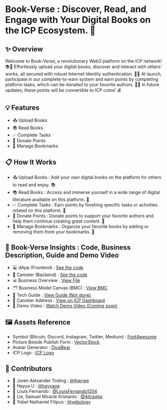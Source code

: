 # Book-Verse : Discover, Read, and Engage with Your Digital Books on the ICP Ecosystem. 🚀

## ✨ Overview
Welcome to Book-Verse, a revolutionary Web3 platform on the ICP network! 📚🚀 Effortlessly upload your digital books, discover and interact with others' works, all secured with robust Internet Identity authentication. 🌟📖 At launch, participate in our complete-to-earn system and earn points by completing platform tasks, which can be donated to your favorite authors. 🎉💖 In future updates, these points will be convertible to ICP coins! 💰

## 💡 Features
- 📤 Upload Books
- 📚 Read Books
- ✅ Complete Tasks
- 💸 Donate Points
- 🔖 Manage Bookmarks
  
## 📋 How It Works
- 📤 Upload Books : Add your own digital books on the platform for others to read and enjoy. 📚
- 📚 Read Books : Access and immerse yourself in a wide range of digital literature available on this platform. 🌟
- ✅ Complete Tasks : Earn points by finishing specific tasks or activities related on this platform. 🎯
- 💸 Donate Points : Donate points to support your favorite authors and help them continue creating great content. 🌟
- 🔖 Manage Bookmarks : Organize your favorite books by adding or removing them from your bookmarks. 📌
  
## 🚀 Book-Verse Insights : Code, Business Description, Guide and Demo Video
- 💻 dApp (Frontend) : [See the code](https://github.com/yebology/bookverse-dapp.git)
- 🔧 Canister (Backend) :  [See the code](https://github.com/yebology/bookverse-canister.git)
- 📊 Business Overview : [View File](https://drive.google.com/file/d/19Lo6isiS840E-Zkpc298dDcNSC6CcJh4/view?usp=sharing)
- 🗂️ Business Model Canvas (BMC) : [View BMC](https://drive.google.com/file/d/1EtW8PSVwCWkTUr4x9VLRsCbFdZrqHDry/view?usp=sharing)
- 📝 Tech Guide : [View Guide (Not done)](https://github.com/yebology/bookverse-tech.git)
- 📜 Canister Address : [View on ICP Dashboard](https://dashboard.internetcomputer.org/canister/bczox-miaaa-aaaap-qhypa-cai)
- 🎥 Demo Video : [Watch Demo Video (Coming soon)]()

## 🖼️ Assets Reference
- Symbol (Bitcoin, Discord, Instagram, Twitter, Medium) : [FontAwesome](https://fontawesome.com/)
- Picture Beside Publish Form : [VectorStock](https://www.vectorstock.com/royalty-free-vector/blue-dot-wave-pattern-digital-vector-50803791)
- Avatar Generator : [DiceBear](https://www.dicebear.com/)
- ICP Logo : [ICP Logo](https://cryptologos.cc/internet-computer)

## 🤝 Contributors
- 🧑 Joren Alexander Toding : [@jhwrwe](https://github.com/jhwrwe)
- 🧑 Hayya U : [@hayyaoe](https://github.com/hayyaoe)
- 🧑 Louis Fernando : [@LouisFernando1204](https://github.com/LouisFernando1204)
- 🧑 Lie, Samuel Miracle Kristanto : [@Attraqtia](https://github.com/Attraqtia)
- 🧑 Yobel Nathaniel Filipus : [@yebology](https://github.com/yebology)
